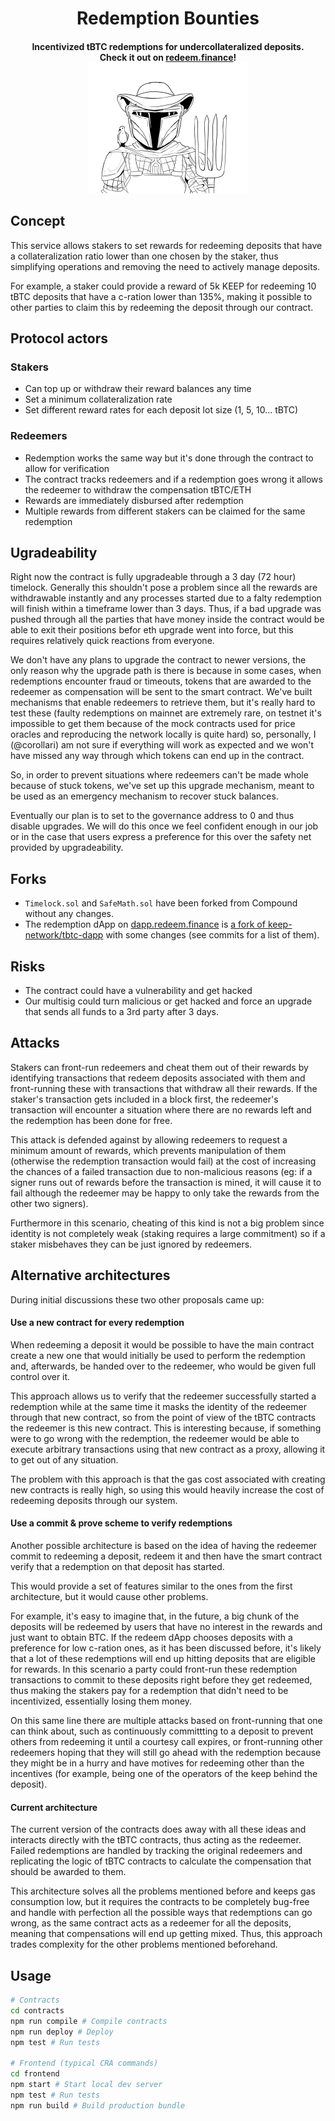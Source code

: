 <h1 align="center">
  Redemption Bounties
  <br>
</h1>

<h4 align="center">
    Incentivized tBTC redemptions for undercollateralized deposits.<br>
    Check it out on <a href="https://redeem.finance/" target="_blank">redeem.finance</a>!<br>
    <img src="https://github.com/keep-community/redemption-bounties/raw/master/frontend/src/images/bounty-farmer.png" width="256">
</h4>

## Concept
This service allows stakers to set rewards for redeeming deposits that have a collateralization ratio lower than one chosen by the staker, thus simplifying operations and removing the need to actively manage deposits.

For example, a staker could provide a reward of 5k KEEP for redeeming 10 tBTC deposits that have a c-ration lower than 135%, making it possible to other parties to claim this by redeeming the deposit through our contract.

## Protocol actors
### Stakers
- Can top up or withdraw their reward balances any time
- Set a minimum collateralization rate
- Set different reward rates for each deposit lot size (1, 5, 10... tBTC)

### Redeemers
- Redemption works the same way but it's done through the contract to allow for verification
- The contract tracks redeemers and if a redemption goes wrong it allows the redeemer to withdraw the compensation tBTC/ETH
- Rewards are immediately disbursed after redemption
- Multiple rewards from different stakers can be claimed for the same redemption

## Ugradeability
Right now the contract is fully upgradeable through a 3 day (72 hour) timelock. Generally this shouldn't pose a problem since all the rewards are withdrawable instantly and any processes started due to a falty redemption will finish within a timeframe lower than 3 days. Thus, if a bad upgrade was pushed through all the parties that have money inside the contract would be able to exit their positions befor eth upgrade went into force, but this requires relatively quick reactions from everyone.

We don't have any plans to upgrade the contract to newer versions, the only reason why the upgrade path is there is because in some cases, when redemptions encounter fraud or timeouts, tokens that are awarded to the redeemer as compensation will be sent to the smart contract. We've built mechanisms that enable redeemers to retrieve them, but it's really hard to test these (faulty redemptions on mainnet are extremely rare, on testnet it's impossible to get them because of the mock contracts used for price oracles and reproducing the network locally is quite hard) so, personally, I (@corollari) am not sure if everything will work as expected and we won't have missed any way through which tokens can end up in the contract.

So, in order to prevent situations where redeemers can't be made whole because of stuck tokens, we've set up this upgrade mechanism, meant to be used as an emergency mechanism to recover stuck balances.

Eventually our plan is to set to the governance address to 0 and thus disable upgrades. We will do this once we feel confident enough in our job or in the case that users express a preference for this over the safety net provided by upgradeability.

## Forks
- `Timelock.sol` and `SafeMath.sol` have been forked from Compound without any changes.
- The redemption dApp on [dapp.redeem.finance](https://dapp.redeem.finance) is [a fork of keep-network/tbtc-dapp](https://github.com/keep-community/tbtc-dapp) with some changes (see commits for a list of them).

## Risks
- The contract could have a vulnerability and get hacked
- Our multisig could turn malicious or get hacked and force an upgrade that sends all funds to a 3rd party after 3 days.

## Attacks
Stakers can front-run redeemers and cheat them out of their rewards by identifying transactions that redeem deposits associated with them and front-running these with transactions that withdraw all their rewards. If the staker's transaction gets included in a block first, the redeemer's transaction will encounter a situation where there are no rewards left and the redemption has been done for free.

This attack is defended against by allowing redeemers to request a minimum amount of rewards, which prevents manipulation of them (otherwise the redemption transaction would fail) at the cost of increasing the chances of a failed transaction due to non-malicious reasons (eg: if a signer runs out of rewards before the transaction is mined, it will cause it to fail although the redeemer may be happy to only take the rewards from the other two signers).

Furthermore in this scenario, cheating of this kind is not a big problem since identity is not completely weak (staking requires a large commitment) so if a staker misbehaves they can be just ignored by redeemers.

## Alternative architectures
During initial discussions these two other proposals came up:

#### Use a new contract for every redemption
When redeeming a deposit it would be possible to have the main contract create a new one that would initially be used to perform the redemption and, afterwards, be handed over to the redeemer, who would be given full control over it.

This approach allows us to verify that the redeemer successfully started a redemption while at the same time it masks the identity of the redeemer through that new contract, so from the point of view of the tBTC contracts the redeemer is this new contract. This is interesting because, if something were to go wrong with the redemption, the redeemer would be able to execute arbitrary transactions using that new contract as a proxy, allowing it to get out of any situation.

The problem with this approach is that the gas cost associated with creating new contracts is really high, so using this would heavily increase the cost of redeeming deposits through our system.

#### Use a commit & prove scheme to verify redemptions
Another possible architecture is based on the idea of having the redeemer commit to redeeming a deposit, redeem it and then have the smart contract verify that a redemption on that deposit has started.

This would provide a set of features similar to the ones from the first architecture, but it would cause other problems.

For example, it's easy to imagine that, in the future, a big chunk of the deposits will be redeemed by users that have no interest in the rewards and just want to obtain BTC. If the redeem dApp chooses deposits with a preference for low c-ration ones, as it has been discussed before, it's likely that a lot of these redemptions will end up hitting deposits that are eligible for rewards. In this scenario a party could front-run these redemption transactions to commit to these deposits right before they get redeemed, thus making the stakers pay for a redemption that didn't need to be incentivized, essentially losing them money.

On this same line there are multiple attacks based on front-running that one can think about, such as continuously committting to a deposit to prevent others from redeeming it until a courtesy call expires, or front-running other redeemers hoping that they will still go ahead with the redemption because they might be in a hurry and have motives for redeeming other than the incentives (for example, being one of the operators of the keep behind the deposit).

#### Current architecture
The current version of the contracts does away with all these ideas and interacts directly with the tBTC contracts, thus acting as the redeemer. Failed redemptions are handled by tracking the original redeemers and replicating the logic of tBTC contracts to calculate the compensation that should be awarded to them.

This architecture solves all the problems mentioned before and keeps gas consumption low, but it requires the contracts to be completely bug-free and handle with perfection all the possible ways that redemptions can go wrong, as the same contract acts as a redeemer for all the deposits, meaning that compensations will end up getting mixed. Thus, this approach trades complexity for the other problems mentioned beforehand.

## Usage
```bash
# Contracts
cd contracts
npm run compile # Compile contracts
npm run deploy # Deploy
npm test # Run tests

# Frontend (typical CRA commands)
cd frontend
npm start # Start local dev server
npm test # Run tests
npm run build # Build production bundle
```


